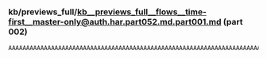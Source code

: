 ### kb/previews_full/kb__previews_full__flows__time-first__master-only@auth.har.part052.md.part001.md (part 002)

```md
AAAAAAAAAAAAAAAAAAAAAAAAAAAAAAAAAAAAAAAAAAAAAAAAAAAAAAAAAAAAAAAAAAAAAAAAAAAAAAAAAAAAAAAAAA
```

```
